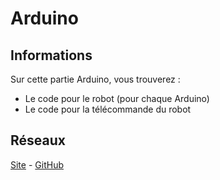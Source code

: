 # Arduino

## Informations
Sur cette partie Arduino, vous trouverez :
* Le code pour le robot (pour chaque Arduino)
* Le code pour la télécommande du robot

## Réseaux
[Site](http://arduitank.be) - [GitHub](https://github.com/Tank-io)
